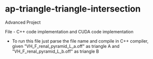 # ap-triangle-triangle-intersection
Advanced Project

File - C++ code implementation and CUDA code implementation
  - To run this file just parse the file name and compile in C++ compiler, given "VH_F_renal_pyramid_L_a.off" as triangle A and "VH_F_renal_pyramid_L_b.off" as triangle B
